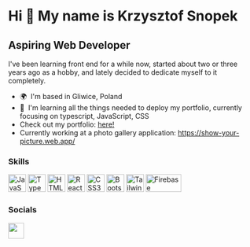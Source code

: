 Hi 👋 My name is Krzysztof Snopek
=================================

Aspiring Web Developer
----------------------

I've been learning front end for a while now, started about two or three years ago as a hobby, and lately decided to dedicate myself to it completely.

* 🌍  I'm based in Gliwice, Poland
* 🧠  I'm learning all the things needed to deploy my portfolio, currently focusing on typescript, JavaScript, CSS
* Check out my portfolio: [here!](https://krzysztofsnopek.vercel.app/)
* Currently working at a photo gallery application: https://show-your-picture.web.app/

### Skills


<p align="left">
<a href="https://developer.mozilla.org/en-US/docs/Web/JavaScript" target="_blank" rel="noreferrer"><img src="https://raw.githubusercontent.com/danielcranney/readme-generator/main/public/icons/skills/javascript-colored.svg" width="36" height="36" alt="JavaScript" /></a>
<a href="https://www.typescriptlang.org/" target="_blank" rel="noreferrer"><img src="https://raw.githubusercontent.com/danielcranney/readme-generator/main/public/icons/skills/typescript-colored.svg" width="36" height="36" alt="TypeScript" /></a>
<a href="https://developer.mozilla.org/en-US/docs/Glossary/HTML5" target="_blank" rel="noreferrer"><img src="https://raw.githubusercontent.com/danielcranney/readme-generator/main/public/icons/skills/html5-colored.svg" width="36" height="36" alt="HTML5" /></a>
<a href="https://reactjs.org/" target="_blank" rel="noreferrer"><img src="https://raw.githubusercontent.com/danielcranney/readme-generator/main/public/icons/skills/react-colored.svg" width="36" height="36" alt="React" /></a>
<a href="https://www.w3.org/TR/CSS/#css" target="_blank" rel="noreferrer"><img src="https://raw.githubusercontent.com/danielcranney/readme-generator/main/public/icons/skills/css3-colored.svg" width="36" height="36" alt="CSS3" /></a>
<a href="https://getbootstrap.com/" target="_blank" rel="noreferrer"><img src="https://raw.githubusercontent.com/danielcranney/readme-generator/main/public/icons/skills/bootstrap-colored.svg" width="36" height="36" alt="Bootstrap" /></a>
<a href="https://tailwindcss.com/" target="_blank" rel="noreferrer"><img src="https://images.prismic.io/boringowl/2d6cd279-0e2d-40f0-8d93-d4a63fcf75c8_Tailwind_CSS_Logo.svg.png?auto=compress,format" width="36" height="36" alt="Tailwind" /></a>
<a href="https://firebase.google.com/" target="_blank" rel="noreferrer"><img src="https://www.gstatic.com/devrel-devsite/prod/v1ba1082cb0bd9b151fb2d708d31f382e850c5d60b82de6be21570706ce15859e/firebase/images/lockup.svg" width="72" height="36" alt="Firebase" /></a>
</p>


### Socials

<p align="left"> <a href="https://discord.com/users/dracola#0895" target="_blank" rel="noreferrer"><img src="https://raw.githubusercontent.com/danielcranney/readme-generator/main/public/icons/socials/discord.svg" width="32" height="32" /></a></p>
